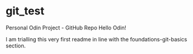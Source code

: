 # git_test
Personal Odin Project - GitHub Repo
Hello Odin!

I am trialling this very first readme in line with the foundations-git-basics section.